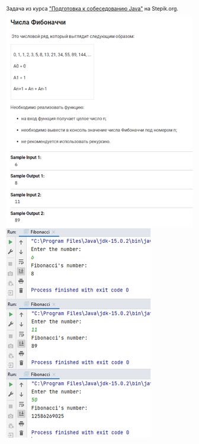 Задача из курса ["Подготовка к собеседованию Java"](https://stepik.org/course/56704") на Stepik.org.

![img.png](img.png)
![img_1.png](img_1.png)